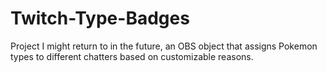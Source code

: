 # Twitch-Type-Badges
Project I might return to in the future, an OBS object that assigns Pokemon types to different chatters based on customizable reasons.
